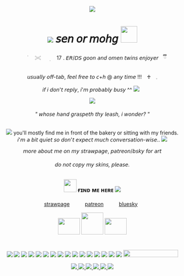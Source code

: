 &nbsp;<div align="center">
<img src="https://media1.tenor.com/m/gccyGFdp0q8AAAAd/elden-ring-goty.gif"/> 

# <img src="https://64.media.tumblr.com/6799356a2e858f46a795127d01d017ef/829408b5ef980534-7c/s75x75_c1/38a4a121fa2b70d376757110f8c7e523078584da.gifv"/> 𝘴𝘦𝘯 𝘰𝘳 𝘮𝘰𝘩𝘨 <img height="45" src="https://64.media.tumblr.com/382cebd468bd0c2d6a8fd7561cacdfc9/ddac761f573e10b9-11/s75x75_c1/55eb4c4817299b70cd90284317a99e92fefa9ca6.gifv"/>
<div alight="center">
⠀⠀ ࣪⠀⠀𓏵⠀⠀ ׅ　 17 . 𝘌𝘙/𝘋𝘚 𝘨𝘰𝘰𝘯 𝘢𝘯𝘥 𝘰𝘮𝘦𝘯 𝘵𝘸𝘪𝘯𝘴 𝘦𝘯𝘫𝘰𝘺𝘦𝘳 ⠀ྀི

𝘶𝘴𝘶𝘢𝘭𝘭𝘺 𝘰𝘧𝘧-𝘵𝘢𝘣, 𝘧𝘦𝘦𝘭 𝘧𝘳𝘦𝘦 𝘵𝘰 𝘤+𝘩 @ 𝘢𝘯𝘺 𝘵𝘪𝘮𝘦 !!! ⠀♰⠀   𓈒

𝘪𝘧 𝘪 𝘥𝘰𝘯'𝘵 𝘳𝘦𝘱𝘭𝘺, 𝘪'𝘮 𝘱𝘳𝘰𝘣𝘢𝘣𝘭𝘺 𝘣𝘶𝘴𝘺 ^^ <img src="https://64.media.tumblr.com/ca01b4bde0808bf3584ef4cbb3dd0f76/b18aff3ce9323114-7c/s75x75_c1/6694e17317fece7cf72ad039c90895c4b5f73821.gifv"/>
&nbsp;<div align="center">
<img src="https://64.media.tumblr.com/10d9e0c5b333b69742e229eb65b71a60/b1701af0a1435f1a-3d/s100x200/68df3b3a63d41164f5e995405ec12b8678ab2dd9.gifv"/>
<div alight="center">

###### " 𝘸𝘩𝘰𝘴𝘦 𝘩𝘢𝘯𝘥 𝘨𝘳𝘢𝘴𝘱𝘦𝘵𝘩 𝘵𝘩𝘺 𝘭𝘦𝘢𝘴𝘩, 𝘪 𝘸𝘰𝘯𝘥𝘦𝘳? "

<img src="https://64.media.tumblr.com/6a9795f4808d59e5583df05a3bc2d362/3400bab8094b2855-27/s75x75_c1/698d83572ec76a602b793103cacc11a30d9d706e.gifv"/> you'll mostly find me in front of the bakery or sitting with my friends.  
𝘪'𝘮 𝘢 𝘣𝘪𝘵 𝘲𝘶𝘪𝘦𝘵 𝘴𝘰 𝘥𝘰𝘯'𝘵 𝘦𝘹𝘱𝘦𝘤𝘵 𝘮𝘶𝘤𝘩 𝘤𝘰𝘯𝘷𝘦𝘳𝘴𝘢𝘵𝘪𝘰𝘯-𝘸𝘪𝘴𝘦.. <img src="https://64.media.tumblr.com/a795ffa4138e4850a76d46e605ba7d8b/992b39b6ab3235eb-3e/s75x75_c1/848cf06fe24acf5a341ea88bbf538013089d2cc1.webp"/>

𝘮𝘰𝘳𝘦 𝘢𝘣𝘰𝘶𝘵 𝘮𝘦 𝘰𝘯 𝘮𝘺 𝘴𝘵𝘳𝘢𝘸𝘱𝘢𝘨𝘦, 𝘱𝘢𝘵𝘳𝘦𝘰𝘯/𝘣𝘴𝘬𝘺 𝘧𝘰𝘳 𝘢𝘳𝘵
###### 𝘥𝘰 𝘯𝘰𝘵 𝘤𝘰𝘱𝘺 𝘮𝘺 𝘴𝘬𝘪𝘯𝘴, 𝘱𝘭𝘦𝘢𝘴𝘦.

### <img height="35" src="https://64.media.tumblr.com/be9c37d5bb31788d8d95e25ad861ebe4/8680f2784c87222c-cc/s250x400/744e339fa8a9f8c86edd552f9df95f79acdb48b2.gif"/> ғɪɴᴅ ᴍᴇ ʜᴇʀᴇ <img src="https://64.media.tumblr.com/09012edbc0b3438ab0771d25aa68d7dc/f08feb7fa6d2b08c-16/s75x75_c1/4c81cd752e91f5d392b04253f9f8d3b77392a18a.gifv"/>


[strawpage](https://sensyuii.straw.page)　　　[patreon](https://www.patreon.com/c/makemeill)　　　[bluesky](https://bsky.app/profile/bloodyomen.bsky.social)
&nbsp;<div align="center">
<img height="45" width="60" src="https://64.media.tumblr.com/d86f90408815148ce2907eb27d1a6b7d/ab09cd1168144eed-a0/s500x750/536e8b95a4fb0bfe0d84ef40494e7857436308d3.pnj"/>   <img height="60" width="60" src="https://64.media.tumblr.com/34976758831bd6fbd4edca275382b0bc/215a7f0b7f0133b4-4b/s500x750/8b86d9c2b7980059ad2df56078034d13ffbe27a4.pnj"/> <img height="45" width="60" src="https://64.media.tumblr.com/1abe8799d175c2135a5cf5a32ab73297/ab09cd1168144eed-16/s500x750/d688435600d8d6f2662397153ff26995e94ed158.pnj"/>

# 

<img src="https://media.discordapp.net/attachments/1075625623525003316/1347724002268942396/50_1.gif?ex=67ccdd49&is=67cb8bc9&hm=b1ec4c20643d76390f4d51b4b2af8b9176921730c2c9c9d77c6a4a5b3a7deadb&=&width=195&height=26"/> <img src="https://media.discordapp.net/attachments/1075625623525003316/1347724002822459452/skyrim.gif?ex=67ccdd49&is=67cb8bc9&hm=877479505a3c7a4b0eb56fa740ce922065a3609a1d3bcd903069e5acd3abacdd&=&width=195&height=26"/> <img src="https://media.discordapp.net/attachments/1075625623525003316/1347724363906154496/tumblr_3fd480024036e277161cbfb37c6665b8_db6971a9_250.webp?ex=67ccdd9f&is=67cb8c1f&hm=f8715b0542f42e6c4117feda4af14d1615f9d2085a2506dfc3196e22f310c2a7&=&animated=true&width=195&height=26"/> <img src="https://media.discordapp.net/attachments/1075625623525003316/1347724364128456755/52_1.gif?ex=67ccdd9f&is=67cb8c1f&hm=3092cfe7ef58abc6a4e811611ec8d914e586253349a0bd56cc147a7e40221399&=&width=195&height=26"/> <img src="https://media.discordapp.net/attachments/1075625623525003316/1347724364992483428/z11.gif?ex=67ccdda0&is=67cb8c20&hm=6d81e224d230a1421733b6543b03c067360754b184ec1af939fc1600a051f4d7&=&width=195&height=26"/> <img src="https://media.discordapp.net/attachments/1075625623525003316/1347724365319508068/28.gif?ex=67ccdda0&is=67cb8c20&hm=6da3f0fb651a4107477bb7c6191d512773fd12c0439ee77e7a8f33b9e8a6c5bd&=&width=195&height=26"/> <img src="https://media.discordapp.net/attachments/1075625623525003316/1347724365634207866/a66.gif?ex=67ccdda0&is=67cb8c20&hm=e581f7faca23de90a6b708856e41ec2c5a41f10d778f13c86c9fcc1c76eb64b0&=&width=195&height=26"/> <img src="https://media.discordapp.net/attachments/1075625623525003316/1347724366108168192/j13.gif?ex=67ccdda0&is=67cb8c20&hm=e1e39e256fe6011d40b13d2692423c99d42a559c8e42a63cf4ca4f20268c09fc&=&width=195&height=26"/> <img src="https://media.discordapp.net/attachments/1075625623525003316/1347724366477004983/k30.gif?ex=67ccdda0&is=67cb8c20&hm=dd286daefe04e7c54ff59de8abf1cb6924e56bb854239a9e0478e301a84c81b2&=&width=195&height=26"/> <img src="https://adriansblinkiecollection.neocities.org/x54.gif"/> <img src="https://adriansblinkiecollection.neocities.org/x2.gif"/> <img src="https://adriansblinkiecollection.neocities.org/z12.gif"/> <img src="https://64.media.tumblr.com/e4bfd8f6ed39d5c4b679449dd2fb0c80/7cb9dd6f6285e441-c3/s250x400/02d79d9464ec2a768e485ab81640cdd282821f14.gifv"/> <img src="https://64.media.tumblr.com/02ce704f44b9bc50440a5ea2f4028bd0/72e2590fb9e2f26c-76/s250x400/f4731f7e9c0fd25825012918accaa4526b6fa002.gifv"/> <img src="https://64.media.tumblr.com/e37ae14b2830448611ee6aeff95e9081/72e2590fb9e2f26c-e4/s250x400/df35141c404f3845ea7cc5c4c174e78b283124f1.webp"/> <img src="https://64.media.tumblr.com/9dcba2aa503f8213baec4f1e23903f6d/ebf1b7ac9b92cf5a-2b/s250x400/a5a936cd86c7845f519e4cd7200996cca15b6515.gifv"/> <a href="https://www.glitter-graphics.com"><img src="http://dl2.glitter-graphics.net/pub/1554/1554902tguzpzc3j3.gif" width=150 height=20 border=0></a><br><a href="https://www.glitter-graphics.com" target=_blank>

<img src="https://64.media.tumblr.com/0fc2285ae1344407994ca0a38ddb5257/e00fb671dc1925c4-b4/s75x75_c1/f7bf1d62b4c3a8a3cddef3c1da14356af4b8d002.gifv"/> <img src="https://64.media.tumblr.com/be48bc3b49f7782208bb5ceb2d728dfc/76f0eea448f6a984-52/s75x75_c1/074fdb43405dd403fc2c2a30493339801e1149e8.gifv"/> <img src="https://64.media.tumblr.com/357fa7ea7c710ea7a0acda4bdc0efe98/8827926dd56fd31f-f3/s75x75_c1/d286cab1e7a8b1e29ecc045cb4a6c860691b953a.gif"/> <img src="https://64.media.tumblr.com/f48d760e1a9f57eec987f6b878ccfc96/1925423831a33610-6c/s75x75_c1/d57771a61f134db3a85d9370c0906fd3074a4493.gifv"/> <img src="https://64.media.tumblr.com/808bb783082924a40bb38825fae078da/1925423831a33610-f1/s75x75_c1/494d7e74e0023cafa2fffba247dc4e7f7ddd6844.gif"/> <img src="https://64.media.tumblr.com/05a66eec089aac6e8531f242cbc0be31/03dea6320b0ffd94-63/s75x75_c1/15a147d58cd55027839f33b91ee4db656b921a4d.gif"/>
